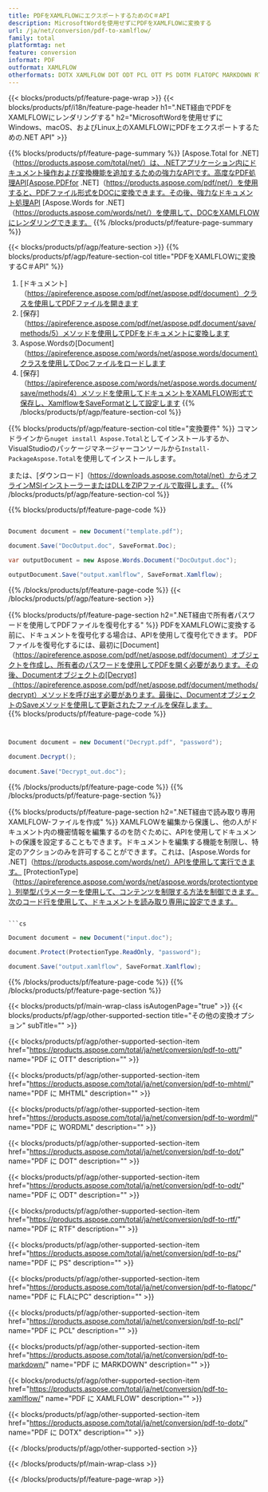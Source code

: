 ```yaml
---
title: PDFをXAMLFLOWにエクスポートするためのC＃API
description: MicrosoftWordを使用せずにPDFをXAMLFLOWに変換する
url: /ja/net/conversion/pdf-to-xamlflow/
family: total
platformtag: net
feature: conversion
informat: PDF
outformat: XAMLFLOW
otherformats: DOTX XAMLFLOW DOT ODT PCL OTT PS DOTM FLATOPC MARKDOWN RTF WORDML
---
```

{{< blocks/products/pf/feature-page-wrap >}}
{{< blocks/products/pf/i18n/feature-page-header h1=".NET経由でPDFをXAMLFLOWにレンダリングする" h2="MicrosoftWordを使用せずにWindows、macOS、およびLinux上のXAMLFLOWにPDFをエクスポートするための.NET API" >}}

{{% blocks/products/pf/feature-page-summary %}}
[Aspose.Total for .NET]（https://products.aspose.com/total/net/）は、.NETアプリケーション内にドキュメント操作および変換機能を追加するための強力なAPIです。高度なPDF処理API[Aspose.PDFfor .NET]（https://products.aspose.com/pdf/net/）を使用すると、PDFファイル形式をDOCに変換できます。その後、強力なドキュメント処理API [Aspose.Words for .NET]（https://products.aspose.com/words/net/）を使用して、DOCをXAMLFLOWにレンダリングできます。
{{% /blocks/products/pf/feature-page-summary  %}}

{{< blocks/products/pf/agp/feature-section >}}
{{% blocks/products/pf/agp/feature-section-col title="PDFをXAMLFLOWに変換するC＃API" %}}
1. [ドキュメント]（https://apireference.aspose.com/pdf/net/aspose.pdf/document）クラスを使用してPDFファイルを開きます
2. [保存]（https://apireference.aspose.com/pdf/net/aspose.pdf.document/save/methods/5）メソッドを使用してPDFをドキュメントに変換します
3. Aspose.Wordsの[Document]（https://apireference.aspose.com/words/net/aspose.words/document）クラスを使用してDocファイルをロードします
4. [保存]（https://apireference.aspose.com/words/net/aspose.words.document/save/methods/4）メソッドを使用してドキュメントをXAMLFLOW形式で保存し、XamlflowをSaveFormatとして設定します
{{% /blocks/products/pf/agp/feature-section-col %}}

{{% blocks/products/pf/agp/feature-section-col title="変換要件" %}}
コマンドラインから```nuget install Aspose.Total```としてインストールするか、VisualStudioのパッケージマネージャーコンソールから```Install-PackageAspose.Total```を使用してインストールします。

または、[ダウンロード]（https://downloads.aspose.com/total/net）からオフラインMSIインストーラーまたはDLLをZIPファイルで取得します。
{{% /blocks/products/pf/agp/feature-section-col %}}

{{% blocks/products/pf/feature-page-code %}}

```cs

Document document = new Document("template.pdf");
 
document.Save("DocOutput.doc", SaveFormat.Doc); 

var outputDocument = new Aspose.Words.Document("DocOutput.doc");

outputDocument.Save("output.xamlflow", SaveFormat.Xamlflow);   
```

{{% /blocks/products/pf/feature-page-code %}}
{{< /blocks/products/pf/agp/feature-section >}}

{{% blocks/products/pf/feature-page-section  h2=".NET経由で所有者パスワードを使用してPDFファイルを復号化する" %}}
PDFをXAMLFLOWに変換する前に、ドキュメントを復号化する場合は、APIを使用して復号化できます。 PDFファイルを復号化するには、最初に[Document]（https://apireference.aspose.com/pdf/net/aspose.pdf/document）オブジェクトを作成し、所有者のパスワードを使用してPDFを開く必要があります。その後、Documentオブジェクトの[Decrypt]（https://apireference.aspose.com/pdf/net/aspose.pdf/document/methods/decrypt）メソッドを呼び出す必要があります。最後に、DocumentオブジェクトのSaveメソッドを使用して更新されたファイルを保存します。  
{{% blocks/products/pf/feature-page-code %}}
```cs


Document document = new Document("Decrypt.pdf", "password");

document.Decrypt();
 
document.Save("Decrypt_out.doc");
```

{{% /blocks/products/pf/feature-page-code  %}}
{{% /blocks/products/pf/feature-page-section %}}

{{% blocks/products/pf/feature-page-section  h2=".NET経由で読み取り専用XAMLFLOW-ファイルを作成" %}}
XAMLFLOWを編集から保護し、他の人がドキュメント内の機密情報を編集するのを防ぐために、APIを使用してドキュメントの保護を設定することもできます。ドキュメントを編集する機能を制限し、特定のアクションのみを許可することができます。これは、[Aspose.Words for .NET]（https://products.aspose.com/words/net/）APIを使用して実行できます。 [ProtectionType]（https://apireference.aspose.com/words/net/aspose.words/protectiontype）列挙型パラメーターを使用して、コンテンツを制限する方法を制御できます。次のコード行を使用して、ドキュメントを読み取り専用に設定できます。 
```cs

```cs

Document document = new Document("input.doc");

document.Protect(ProtectionType.ReadOnly, "password");

document.Save("output.xamlflow", SaveFormat.Xamlflow);    
```

{{% /blocks/products/pf/feature-page-code  %}}
{{% /blocks/products/pf/feature-page-section %}}

{{< blocks/products/pf/main-wrap-class isAutogenPage="true" >}}
{{< blocks/products/pf/agp/other-supported-section title="その他の変換オプション" subTitle="" >}}

{{< blocks/products/pf/agp/other-supported-section-item href="https://products.aspose.com/total/ja/net/conversion/pdf-to-ott/" name="PDF に OTT" description="" >}}

{{< blocks/products/pf/agp/other-supported-section-item href="https://products.aspose.com/total/ja/net/conversion/pdf-to-mhtml/" name="PDF に MHTML" description="" >}}

{{< blocks/products/pf/agp/other-supported-section-item href="https://products.aspose.com/total/ja/net/conversion/pdf-to-wordml/" name="PDF に WORDML" description="" >}}

{{< blocks/products/pf/agp/other-supported-section-item href="https://products.aspose.com/total/ja/net/conversion/pdf-to-dot/" name="PDF に DOT" description="" >}}

{{< blocks/products/pf/agp/other-supported-section-item href="https://products.aspose.com/total/ja/net/conversion/pdf-to-odt/" name="PDF に ODT" description="" >}}

{{< blocks/products/pf/agp/other-supported-section-item href="https://products.aspose.com/total/ja/net/conversion/pdf-to-rtf/" name="PDF に RTF" description="" >}}

{{< blocks/products/pf/agp/other-supported-section-item href="https://products.aspose.com/total/ja/net/conversion/pdf-to-ps/" name="PDF に PS" description="" >}}

{{< blocks/products/pf/agp/other-supported-section-item href="https://products.aspose.com/total/ja/net/conversion/pdf-to-flatopc/" name="PDF に FLAにPC" description="" >}}

{{< blocks/products/pf/agp/other-supported-section-item href="https://products.aspose.com/total/ja/net/conversion/pdf-to-pcl/" name="PDF に PCL" description="" >}}

{{< blocks/products/pf/agp/other-supported-section-item href="https://products.aspose.com/total/ja/net/conversion/pdf-to-markdown/" name="PDF に MARKDOWN" description="" >}}

{{< blocks/products/pf/agp/other-supported-section-item href="https://products.aspose.com/total/ja/net/conversion/pdf-to-xamlflow/" name="PDF に XAMLFLOW" description="" >}}

{{< blocks/products/pf/agp/other-supported-section-item href="https://products.aspose.com/total/ja/net/conversion/pdf-to-dotx/" name="PDF に DOTX" description="" >}}



{{< /blocks/products/pf/agp/other-supported-section >}}

{{< /blocks/products/pf/main-wrap-class >}}

{{< /blocks/products/pf/feature-page-wrap >}}